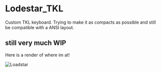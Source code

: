 # Lodestar_TKL
 Custom TKL keyboard. Trying to make it as compacts as possible and still be compatible with a ANSI layout.


## still very much WIP

Here is a render of where im at!

![Loadstar](https://imgur.com/0jR4fr1.png)
